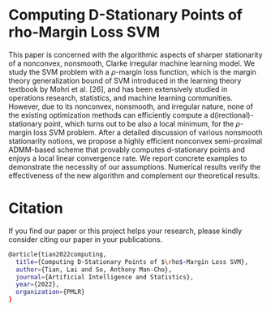 # Computing D-Stationary Points of rho-Margin Loss SVM

This paper is concerned with the algorithmic aspects of sharper stationarity of a nonconvex, nonsmooth, Clarke irregular machine learning model. We study the SVM problem with a $\rho$-margin loss function, which is the margin theory generalization bound of SVM introduced in the learning theory textbook by Mohri et al. [26], and has been extensively studied in operations research, statistics, and machine learning communities. However, due to its nonconvex, nonsmooth, and irregular nature, none of the existing optimization methods can efficiently compute a d(irectional)-stationary point, which turns out to be also a local minimum, for the $\rho$-margin loss SVM problem. After a detailed discussion of various nonsmooth stationarity notions, we propose a highly efficient nonconvex semi-proximal ADMM-based scheme that provably computes d-stationary points and enjoys a local linear convergence rate. We report concrete examples to demonstrate the necessity of our assumptions. Numerical results verify the effectiveness of the new algorithm and complement our theoretical results.


# Citation
If you find our paper or this project helps your research, please kindly consider citing our paper in your publications.
```bash
@article{tian2022computing,
  title={Computing D-Stationary Points of $\rho$-Margin Loss SVM},
  author={Tian, Lai and So, Anthony Man-Cho},
  journal={Artificial Intelligence and Statistics},
  year={2022},
  organization={PMLR}
}
```
